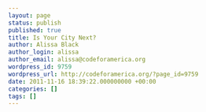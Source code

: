 ```yaml
---
layout: page
status: publish
published: true
title: Is Your City Next?
author: Alissa Black
author_login: alissa
author_email: alissa@codeforamerica.org
wordpress_id: 9759
wordpress_url: http://codeforamerica.org/?page_id=9759
date: 2011-11-16 18:39:22.000000000 +00:00
categories: []
tags: []
---
```

<script type="text/javascript">var host = (("https:" == document.location.protocol) ? "https://secure." : "http://");document.write(unescape("%3Cscript src='" + host + "wufoo.com/scripts/embed/form.js' type='text/javascript'%3E%3C/script%3E"));</script>

<script type="text/javascript">
var q7x0r3 = new WufooForm();
q7x0r3.initialize({
'userName':'codeforamerica', 
'formHash':'q7x0r3', 
'autoResize':true,
'height':'637',
'header':'show', 
'ssl':true});
q7x0r3.display();
</script>
